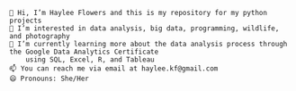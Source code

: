     👋 Hi, I’m Haylee Flowers and this is my repository for my python projects
    👀 I’m interested in data analysis, big data, programming, wildlife, and photography
    🌱 I’m currently learning more about the data analysis process through the Google Data Analytics Certificate
        using SQL, Excel, R, and Tableau
    📫 You can reach me via email at haylee.kf@gmail.com
    😄 Pronouns: She/Her
